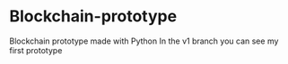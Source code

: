 # Blockchain-prototype
Blockchain prototype made with Python
In the v1 branch you can see my first prototype

